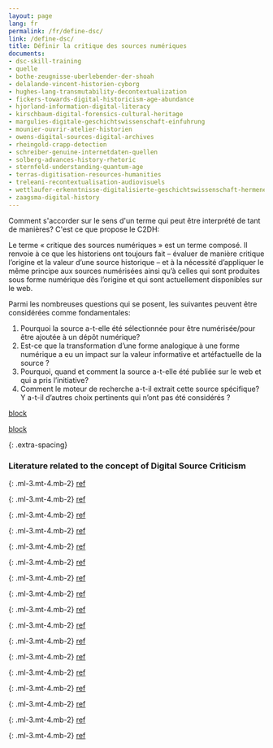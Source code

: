 ```yaml
---
layout: page
lang: fr
permalink: /fr/define-dsc/
link: /define-dsc/
title: Définir la critique des sources numériques
documents:
- dsc-skill-training
- quelle
- bothe-zeugnisse-uberlebender-der-shoah
- delalande-vincent-historien-cyborg
- hughes-lang-transmutability-decontextualization
- fickers-towards-digital-historicism-age-abundance
- hjorland-information-digital-literacy
- kirschbaum-digital-forensics-cultural-heritage
- margulies-digitale-geschichtswissenschaft-einfuhrung
- mounier-ouvrir-atelier-historien
- owens-digital-sources-digital-archives
- rheingold-crapp-detection
- schreiber-genuine-internetdaten-quellen
- solberg-advances-history-rhetoric
- sternfeld-understanding-quantum-age
- terras-digitisation-resources-humanities
- treleani-recontextualisation-audiovisuels
- wettlaufer-erkenntnisse-digitalisierte-geschichtswissenschaft-hermeneutischen
- zaagsma-digital-history
---
```


Comment s'accorder sur le sens d'un terme qui peut être interprété de tant de manières? C'est ce que propose le C2DH:

<!-- more -->

Le terme « critique des sources numériques » est un terme composé. Il renvoie à ce que les historiens ont toujours fait – évaluer de manière critique l’origine et la valeur d’une source historique – et à la nécessité d’appliquer le même principe aux sources numérisées ainsi qu’à celles qui sont produites sous forme numérique dès l’origine et qui sont actuellement disponibles sur le web.

Parmi les nombreuses questions qui se posent, les suivantes peuvent être considérées comme fondamentales:
1. Pourquoi la source a-t-elle été sélectionnée pour être numérisée/pour être ajoutée à un dépôt numérique?
2. Est-ce que la transformation d’une forme analogique à une forme numérique a eu un impact sur la valeur informative et artéfactuelle de la source ?
3. Pourquoi, quand et comment la source a-t-elle été publiée sur le web et qui a pris l’initiative?
4. Comment le moteur de recherche a-t-il extrait cette source spécifique? Y a-t-il d’autres choix pertinents qui n’ont pas été 
considérés ?


[block](dsc-skill-training)

[block](quelle)

{: .extra-spacing}
### Literature related to the concept of Digital Source Criticism

{: .ml-3.mt-4.mb-2}
[ref](bothe-zeugnisse-uberlebender-der-shoah)

{: .ml-3.mt-4.mb-2}
[ref](delalande-vincent-historien-cyborg)

{: .ml-3.mt-4.mb-2}
[ref](hughes-lang-transmutability-decontextualization)

{: .ml-3.mt-4.mb-2}
[ref](fickers-towards-digital-historicism-age-abundance)

{: .ml-3.mt-4.mb-2}
[ref](hjorland-information-digital-literacy)

{: .ml-3.mt-4.mb-2}
[ref](kirschbaum-digital-forensics-cultural-heritage)

{: .ml-3.mt-4.mb-2}
[ref](margulies-digitale-geschichtswissenschaft-einfuhrung)

{: .ml-3.mt-4.mb-2}
[ref](mounier-ouvrir-atelier-historien)

{: .ml-3.mt-4.mb-2}
[ref](owens-digital-sources-digital-archives)

{: .ml-3.mt-4.mb-2}
[ref](rheingold-crapp-detection)

{: .ml-3.mt-4.mb-2}
[ref](schreiber-genuine-internetdaten-quellen)

{: .ml-3.mt-4.mb-2}
[ref](solberg-advances-history-rhetoric)

{: .ml-3.mt-4.mb-2}
[ref](sternfeld-understanding-quantum-age)

{: .ml-3.mt-4.mb-2}
[ref](terras-digitisation-resources-humanities)

{: .ml-3.mt-4.mb-2}
[ref](treleani-recontextualisation-audiovisuels)

{: .ml-3.mt-4.mb-2}
[ref](wettlaufer-erkenntnisse-digitalisierte-geschichtswissenschaft-hermeneutischen)

{: .ml-3.mt-4.mb-2}
[ref](zaagsma-digital-history)
